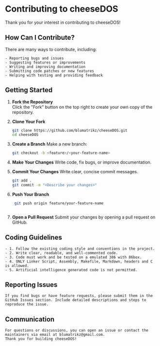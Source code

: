 # Contributing to cheeseDOS

Thank you for your interest in contributing to cheeseDOS!

## How Can I Contribute?

There are many ways to contribute, including:

    - Reporting bugs and issues  
    - Suggesting features or improvements  
    - Writing and improving documentation  
    - Submitting code patches or new features  
    - Helping with testing and providing feedback

## Getting Started

1. **Fork the Repository**  
   Click the "Fork" button on the top right to create your own copy of the repository.

2. **Clone Your Fork**  
   ```bash
   git clone https://github.com/blumatrikz/cheeseDOS.git
   cd cheeseDOS
   ```

3. **Create a Branch**
   Make a new branch:
   ```bash
   git checkout -b <feature>/<your-feature-name>
   ```

4. **Make Your Changes**
   Write code, fix bugs, or improve documentation.

5. **Commit Your Changes**
   Write clear, concise commit messages.
   ```bash
   git add .
   git commit -m "<Describe your changes>"
   ```

6. **Push Your Branch**
   ```bash
    git push origin feature/your-feature-name
    
7. **Open a Pull Request**
    Submit your changes by opening a pull request on GitHub.

## Coding Guidelines

    - 1. Follow the existing coding style and conventions in the project.
    - 2. Write clear, readable, and well-commented code.
    - 3. Code must work and be tested on a emulated 386 with 86box.
    - 4. ONLY Linker Script, Assembly, Makefile, Markdown, headers and C is allowed. 
    - 5. Artificial intelligence generated code is not permitted.

## Reporting Issues

    If you find bugs or have feature requests, please submit them in the GitHub Issues section. Include detailed descriptions and steps to reproduce the issue.

## Communication

    For questions or discussions, you can open an issue or contact the maintainers via email at blumatrikz@gmail.com.
    Thank you for building cheeseDOS!
